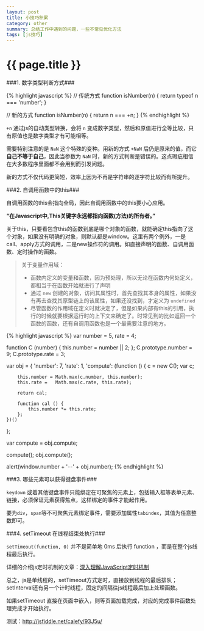 ```yaml
---
layout: post
title: 小技巧积累
category: other
summary: 总结工作中遇到的问题，一些不常见优化方法
tags: [js技巧]
---
```


{{ page.title }}
================

###1. 数字类型判断方式###

{% highlight javascript %}
// 传统方式
function isNumber(n) {
  return typeof n === 'number'; 
}

// 新的方式
function isNumber(n) {
   return n === +n;
}
{% endhighlight %}

`+n` 通过js的自动类型转换，会将 `n` 变成数字类型，然后和原值进行全等比较，只有原值也是数字类型才有可能相等。

需要特别注意的是 `NaN` 这个特殊的变种。用新的方式 `+NaN` 后仍是原来的值，而它**自己不等于自己**，因此当参数为 `NaN` 时，新的方式判断是错误的。这点瑕疵相信在大多数程序里面都不会用到而引发问题。

新的方式不仅代码更简短，效率上因为不再是字符串的逐字符比较而有所提升。



###2. 自调用函数中的this###

自调用函数的this会指向全局，因此自调用函数中的this要小心应用。

**“在Javascript中,This关键字永远都指向函数(方法)的所有者。”**

关于this，只要看包含this的函数到底是哪个对象的函数，就能确定this指向了这个对象，如果没有明确的对象，则默认都是window。这里有两个例外，一是call、apply方式的调用，二是new操作符的调用。如直接声明的函数、自调用函数、定时操作的函数。

> 关于变量作用域：
>
> - 函数内定义的变量和函数，因为预处理，所以无论在函数内何处定义，都相当于在函数开始就进行了声明
> - 通过 `new` 创建的对象，访问其属性时，首先查找其本身的属性，如果没有再去查找其原型链上的该属性，如果还没找到，才定义为 `undefined`
> - 尽管函数的作用域在定义时就决定了，但是如果内部有this的引用，执行的时候就要根据运行时的上下文来确定了。时常见到的比如返回一个函数的函数，还有自调用函数也是一个最需要注意的地方。

{% highlight javascript %}
var number = 5,
	rate = 4;

function C (number) {
	this.number = number || 2;
};
C.prototype.number = 9;
C.prototype.rate = 3;

var obj = {
	'number': 7,
	'rate': 1,
	'compute': (function () {
		c = new C();
		var c;

		this.number = Math.max(c.number, this.number);
		this.rate =   Math.max(c.rate, this.rate);

		return cal;
		
		function cal () {
			this.number *= this.rate;
		};
	})()
};

var compute = obj.compute;

compute();
obj.compute();

alert(window.number + '--' + obj.number);
{% endhighlight %}



###3. 哪些元素可以获得键盘事件###

`keydown` 或着其他键盘事件只能绑定在可聚焦的元素上，包括输入框等表单元素、链接，必须保证元素获得焦点，这样绑定的事件才能起作用。

要为`div`，`span`等不可聚焦元素绑定事件，需要添加属性`tabindex`，其值为任意整数即可。



###4. setTimeout 在线程结束处执行###

`setTimeout(function, 0)` 并不是简单地 0ms 后执行 function ，而是在整个js线程最后执行。

详细的介绍js定时机制的文章：[深入理解JavaScript定时机制](http://www.laruence.com/2009/09/23/1089.html)

总之，js是单线程的，setTimeout方式定时，直接放到线程的最后排队；setInterval还有另一个计时线程，固定的间隔往js线程最后加上处理函数。

如果setTimeout 直接在页面中嵌入，则等页面加载完成，对应的完成事件函数处理完成才开始执行。

测试：<http://jsfiddle.net/calefy/93J5u/>


